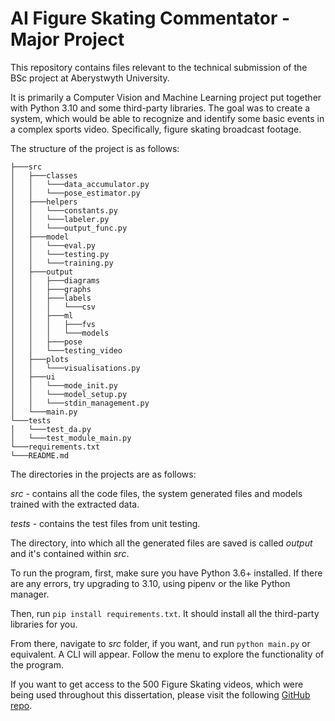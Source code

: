 # AI Figure Skating Commentator - Major Project

This repository contains files relevant to the technical submission of the BSc project at Aberystwyth University. 

It is primarily a Computer Vision and Machine Learning project put together with Python 3.10 and some third-party 
libraries. The goal was to create a system, which would be able to recognize and identify some basic events in a 
complex sports video. Specifically, figure skating broadcast footage. 

The structure of the project is as follows:


```
├───src
│   ├───classes
│   │   └───data_accumulator.py
│   │   └───pose_estimator.py
│   ├───helpers
│   │   └───constants.py
│   │   └───labeler.py
│   │   └───output_func.py
│   ├───model
│   │   └───eval.py
│   │   └───testing.py
│   │   └───training.py
│   ├───output
│   │   ├───diagrams
│   │   ├───graphs
│   │   ├───labels
│   │   │   └───csv
│   │   ├───ml
│   │   │   ├───fvs
│   │   │   └───models
│   │   ├───pose
│   │   └───testing_video
│   ├───plots
│   │   └───visualisations.py
│   ├───ui
│   │   └───mode_init.py
│   │   └───model_setup.py
│   │   └───stdin_management.py
│   └───main.py
└───tests
│   └───test_da.py
│   └───test_module_main.py
└───requirements.txt
└───README.md
```

The directories in the projects are as follows:

*src* - contains all the code files, the system generated files and models trained with the extracted data.

*tests* - contains the test files from unit testing. 

The directory, into which all the generated files are saved is called *output* and it's contained within *src*.

To run the program, first, make sure you have Python 3.6+ installed. If there are any errors, try upgrading to 3.10, using pipenv or the like Python manager.

Then, run `pip install requirements.txt`. It should install all the third-party libraries for you.

From there, navigate to *src* folder, if you want, and run `python main.py` or equivalent. A CLI will appear. 
Follow the menu to explore the functionality of the program. 

If you want to get access to the 500 Figure Skating videos, which were being used throughout this dissertation, please visit
the following [GitHub repo](https://github.com/loadder/MS_LSTM).



